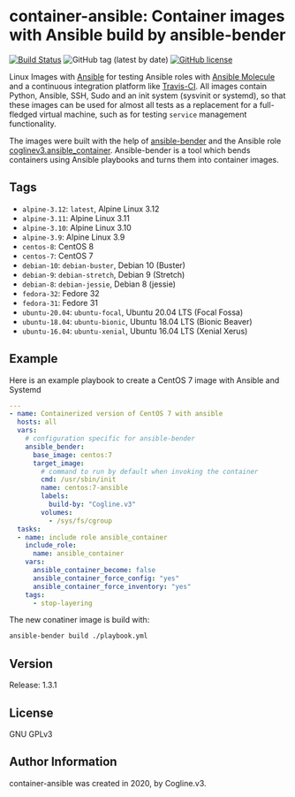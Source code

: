 # container-ansible: Container images with Ansible build by ansible-bender

[![Build Status](https://travis-ci.com/coglinev3/container-ansible.svg?branch=master)](https://travis-ci.com/coglinev3/container-ansible) ![GitHub tag (latest by date)](https://img.shields.io/github/v/tag/coglinev3/container-ansible) [![GitHub license](https://img.shields.io/github/license/coglinev3/container-ansible)](https://github.com/coglinev3/container-python/blob/master/LICENSE)

Linux Images with [Ansible](https://docs.ansible.com/ansible/latest/index.html "Ansible Documentation") for testing Ansible roles with [Ansible Molecule](https://molecule.readthedocs.io/en/latest/ "Ansible Molecule Documentation") and a continuous integration platform like [Travis-CI](https://docs.travis-ci.com/ "Travis-CI Documentation"). All images contain Python, Ansible, SSH, Sudo and an init system (sysvinit or systemd), so that these images can be used for almost all tests as a replacement for a full-fledged virtual machine, such as for testing `service` management functionality.

The images were built with the help of [ansible-bender](https://ansible-community.github.io/ansible-bender/build/html/index.html "ansible-bender documentation") and the Ansible role [coglinev3.ansible_container](https://galaxy.ansible.com/coglinev3/ansible_container "coglinev3.ansible_container"). Ansible-bender is a tool which bends containers using Ansible playbooks and turns them into container images.

## Tags

  - `alpine-3.12`: `latest`, Alpine Linux 3.12
  - `alpine-3.11`: Alpine Linux 3.11
  - `alpine-3.10`: Alpine Linux 3.10
  - `alpine-3.9`: Alpine Linux 3.9
  - `centos-8`: CentOS 8
  - `centos-7`: CentOS 7
  - `debian-10`: `debian-buster`, Debian 10 (Buster)
  - `debian-9`: `debian-stretch`, Debian 9 (Stretch)
  - `debian-8`: `debian-jessie`, Debian 8 (jessie)
  - `fedora-32`: Fedore 32
  - `fedora-31`: Fedore 31
  - `ubuntu-20.04`: `ubuntu-focal`, Ubuntu 20.04 LTS (Focal Fossa)
  - `ubuntu-18.04`: `ubuntu-bionic`, Ubuntu 18.04 LTS (Bionic Beaver)
  - `ubuntu-16.04`: `ubuntu-xenial`, Ubuntu 16.04 LTS (Xenial Xerus)

## Example


Here is an example playbook to create a CentOS 7 image with Ansible and Systemd

```yml
---
- name: Containerized version of CentOS 7 with ansible
  hosts: all
  vars:
    # configuration specific for ansible-bender
    ansible_bender:
      base_image: centos:7
      target_image:
        # command to run by default when invoking the container
        cmd: /usr/sbin/init
        name: centos:7-ansible
        labels:
          build-by: "Cogline.v3"
        volumes:
          - /sys/fs/cgroup
  tasks:
  - name: include role ansible_container
    include_role:
      name: ansible_container
    vars:
      ansible_container_become: false
      ansible_container_force_config: "yes"
      ansible_container_force_inventory: "yes"
    tags:
      - stop-layering
```

The new conatiner image is build with:

```sh
ansible-bender build ./playbook.yml
```

## Version

Release: 1.3.1

## License

GNU GPLv3

## Author Information

container-ansible was created in 2020, by Cogline.v3.
